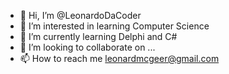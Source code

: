 - 👋 Hi, I’m @LeonardoDaCoder
- 👀 I’m interested in learning Computer Science
- 🌱 I’m currently learning Delphi and C#
- 💞️ I’m looking to collaborate on ...
- 📫 How to reach me leonardmcgeer@gmail.com

<!---
LeonardoDaCoder/LeonardoDaCoder is a ✨ special ✨ repository because its `README.md` (this file) appears on your GitHub profile.
You can click the Preview link to take a look at your changes.
--->
